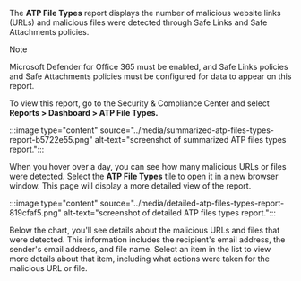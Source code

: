 The **ATP File Types** report displays the number of malicious website links (URLs) and malicious files were detected through Safe Links and Safe Attachments policies.

> [!NOTE]
> Microsoft Defender for Office 365 must be enabled, and Safe Links policies and Safe Attachments policies must be configured for data to appear on this report.

To view this report, go to the Security &amp; Compliance Center and select **Reports &gt; Dashboard &gt; ATP File Types.**

:::image type="content" source="../media/summarized-atp-files-types-report-b5722e55.png" alt-text="screenshot of summarized ATP files types report.":::


When you hover over a day, you can see how many malicious URLs or files were detected. Select the **ATP File Types** tile to open it in a new browser window. This page will display a more detailed view of the report.

:::image type="content" source="../media/detailed-atp-files-types-report-819cfaf5.png" alt-text="screenshot of detailed ATP files types report.":::


Below the chart, you'll see details about the malicious URLs and files that were detected. This information includes the recipient's email address, the sender's email address, and file name. Select an item in the list to view more details about that item, including what actions were taken for the malicious URL or file.
